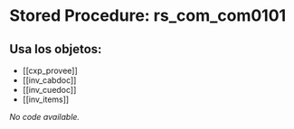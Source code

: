 # Stored Procedure: rs_com_com0101

## Usa los objetos:
- [[cxp_provee]]
- [[inv_cabdoc]]
- [[inv_cuedoc]]
- [[inv_items]]

*No code available.*
